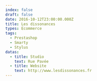 ```yaml
---
index: false
draft: false
date: 2016-10-12T23:00:00.000Z
title: Les dissonances
types: Ecommerce
tags:
  - Prestashop
  - Smarty
  - Stylus
datas:
  - title: Studio
    text: Rue Pavée
  - title: Website
    text: http://www.lesdissonances.fr
---
```

